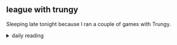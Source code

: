 ## league with trungy

Sleeping late tonight because I ran a couple of games with Trungy.

<details markdown="1">
<summary>daily reading</summary>

| {{ page.date | date: "%B %-d, %Y" }} |
| :-------------: |
| [Ex. 17; Luke 20; Job 35; 2 Cor. 5]({% link _Bible/Bible-year-2.md %}) |
| [BC 19]({% link _bc/bc-month-1.md %}) |
| [The Apostles' Creed](https://threeforms.org/the-apostles-creed/) |

</details>
